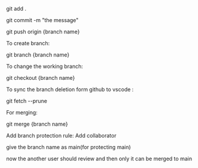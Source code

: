git add .


git commit -m "the message"


git push origin {branch name}





To create branch:

git branch {branch name}




To change the working branch:

git checkout {branch name}



To sync the branch deletion form github to vscode :

git fetch --prune



For merging:

git merge {branch name}



Add branch protection rule:
Add collaborator

give the branch name as main(for protecting main)

now the another user should review and then only it can be merged to main
